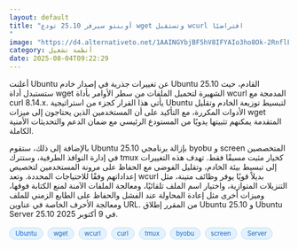 ```yaml
---
layout: default
title: "أوبنتو سيرفر 25.10 تودع wget وتستقبل wcurl افتراضيًا
"
image: "https://d4.alternativeto.net/1AAINGYbjBF5hV8IFYAIo3ho8Ok-2RnflFxj6Aet2bc/rs:fill:1520:760:0/g:ce:0:0/YWJzOi8vZGlzdC9jb250ZW50LzE3NTQyOTkzNDkyNDMucG5n.png"
category: أنظمة تشغيل
date: 2025-08-04T09:22:29
---
```


أعلنت Ubuntu عن تغييرات جذرية في إصدار خادم Ubuntu 25.10 القادم، حيث ستستبدل أداة wget الشهيرة لتحميل الملفات من سطر الأوامر بأداة wcurl المدمجة مع curl 8.14.x. يأتي هذا القرار كجزء من استراتيجية Ubuntu لتبسيط توزيعة الخادم وتقليل الأدوات المكررة، مع التأكيد على أن المستخدمين الذين يحتاجون إلى ميزات wget المتقدمة يمكنهم تثبيتها يدويًا من المستودع الرئيسي مع ضمان الدعم والتحديثات الأمنية الكاملة.

بالإضافة إلى ذلك، ستقوم Ubuntu 25.10 بإزالة برنامجي byobu و screen المتخصصين في إدارة النوافذ الطرفية، وستترك tmux كخيار مثبت مسبقًا فقط. تهدف هذه التغييرات إلى تبسيط بيئة الخادم، وتقليل الفوضى مع الحفاظ على مرونة المستخدمين لتخصيص إعداداتهم وفقًا للاحتياجات المحددة. وتعد wcurl بديلاً قويًا يوفر وظائف متينة، مثل التنزيلات المتوازية، واختيار اسم الملف تلقائيًا، ومعالجة الملفات الآمنة لمنع الكتابة فوقها، وميزات أخرى مثل إعادة المحاولة عند الفشل والحفاظ على الطابع الزمني للملف ومعالجة الأحرف الخاصة في عناوين URL. من المقرر إطلاق Ubuntu 25.10 و Ubuntu Server 25.10 في 9 أكتوبر 2025.

<div style="margin-top:2px; margin-bottom:2px;"><a href="https://bidjadraft.github.io/?query=Ubuntu" style="background:#e3f2fd; color:#1565c0; font-size:80%; border-radius:12px; padding:3px 10px; margin:2px 4px 2px 0; display:inline-block; border:1px solid #bbdefb; text-decoration:none;">Ubuntu</a> <a href="https://bidjadraft.github.io/?query=wget" style="background:#e3f2fd; color:#1565c0; font-size:80%; border-radius:12px; padding:3px 10px; margin:2px 4px 2px 0; display:inline-block; border:1px solid #bbdefb; text-decoration:none;">wget</a> <a href="https://bidjadraft.github.io/?query=wcurl" style="background:#e3f2fd; color:#1565c0; font-size:80%; border-radius:12px; padding:3px 10px; margin:2px 4px 2px 0; display:inline-block; border:1px solid #bbdefb; text-decoration:none;">wcurl</a> <a href="https://bidjadraft.github.io/?query=curl" style="background:#e3f2fd; color:#1565c0; font-size:80%; border-radius:12px; padding:3px 10px; margin:2px 4px 2px 0; display:inline-block; border:1px solid #bbdefb; text-decoration:none;">curl</a> <a href="https://bidjadraft.github.io/?query=tmux" style="background:#e3f2fd; color:#1565c0; font-size:80%; border-radius:12px; padding:3px 10px; margin:2px 4px 2px 0; display:inline-block; border:1px solid #bbdefb; text-decoration:none;">tmux</a> <a href="https://bidjadraft.github.io/?query=byobu" style="background:#e3f2fd; color:#1565c0; font-size:80%; border-radius:12px; padding:3px 10px; margin:2px 4px 2px 0; display:inline-block; border:1px solid #bbdefb; text-decoration:none;">byobu</a> <a href="https://bidjadraft.github.io/?query=screen" style="background:#e3f2fd; color:#1565c0; font-size:80%; border-radius:12px; padding:3px 10px; margin:2px 4px 2px 0; display:inline-block; border:1px solid #bbdefb; text-decoration:none;">screen</a> <a href="https://bidjadraft.github.io/?query=Server" style="background:#e3f2fd; color:#1565c0; font-size:80%; border-radius:12px; padding:3px 10px; margin:2px 4px 2px 0; display:inline-block; border:1px solid #bbdefb; text-decoration:none;">Server</a></div><br><br>
